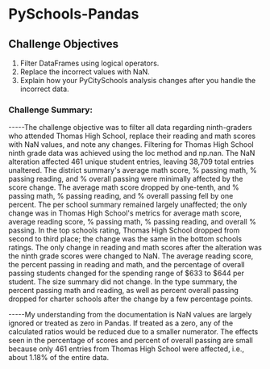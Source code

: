 # PySchools-Pandas

## Challenge Objectives
1. Filter DataFrames using logical operators.
2. Replace the incorrect values with NaN.
3. Explain how your PyCitySchools analysis changes after you handle the incorrect data.

### Challenge Summary:

-----The challenge objective was to filter all data regarding ninth-graders who attended Thomas High School, replace their reading and math scores with NaN values, and note any changes. Filtering for Thomas High School ninth grade data was achieved using the loc method and np.nan. The NaN alteration affected 461 unique student entries, leaving 38,709 total entries unaltered. The district summary's average math score, % passing math, % passing reading, and % overall passing were minimally affected by the score change. The average math score dropped by one-tenth, and % passing math, % passing reading, and % overall passing fell by one percent. The per school summary remained largely unaffected; the only change was in Thomas High School's metrics for average math score, average reading score, % passing math, % passing reading, and overall % passing. In the top schools rating, Thomas High School dropped from second to third place; the change was the same in the bottom schools ratings. The only change in reading and math scores after the alteration was the ninth grade scores were changed to NaN. The average reading score, the percent passing in reading and math, and the percentage of overall passing students changed for the spending range of $633 to $644 per student. The size summary did not change. In the type summary, the percent passing math and reading, as well as percent overall passing dropped for charter schools after the change by a few percentage points.

-----My understanding from the documentation is NaN values are largely ignored or treated as zero in Pandas. If treated as a zero, any of the calculated ratios would be reduced due to a smaller numerator. The effects seen in the percentage of scores and percent of overall passing are small because only 461 entries from Thomas High School were affected, i.e., about 1.18% of the entire data. 
